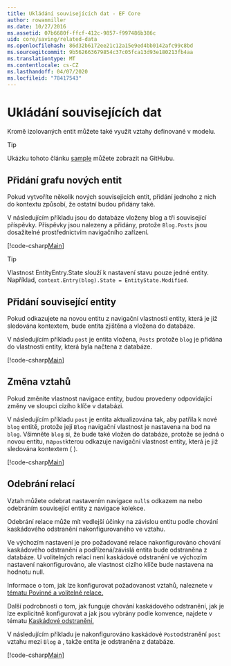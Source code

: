```yaml
---
title: Ukládání souvisejících dat - EF Core
author: rowanmiller
ms.date: 10/27/2016
ms.assetid: 07b6680f-ffcf-412c-9857-f997486b386c
uid: core/saving/related-data
ms.openlocfilehash: 86d32b6172ee21c12a15e9ed4bb0142afc99c8bd
ms.sourcegitcommit: 9b562663679854c37c05fca13d93e180213fb4aa
ms.translationtype: MT
ms.contentlocale: cs-CZ
ms.lasthandoff: 04/07/2020
ms.locfileid: "78417543"
---
```

# <a name="saving-related-data"></a>Ukládání souvisejících dat

Kromě izolovaných entit můžete také využít vztahy definované v modelu.

> [!TIP]  
> Ukázku tohoto článku [sample](https://github.com/dotnet/EntityFramework.Docs/tree/master/samples/core/Saving/RelatedData/) můžete zobrazit na GitHubu.

## <a name="adding-a-graph-of-new-entities"></a>Přidání grafu nových entit

Pokud vytvoříte několik nových souvisejících entit, přidání jednoho z nich do kontextu způsobí, že ostatní budou přidány také.

V následujícím příkladu jsou do databáze vloženy blog a tři související příspěvky. Příspěvky jsou nalezeny a přidány, protože `Blog.Posts` jsou dosažitelné prostřednictvím navigačního zařízení.

[!code-csharp[Main](../../../samples/core/Saving/RelatedData/Sample.cs#AddingGraphOfEntities)]

> [!TIP]  
> Vlastnost EntityEntry.State slouží k nastavení stavu pouze jedné entity. Například, `context.Entry(blog).State = EntityState.Modified`.

## <a name="adding-a-related-entity"></a>Přidání související entity

Pokud odkazujete na novou entitu z navigační vlastnosti entity, která je již sledována kontextem, bude entita zjištěna a vložena do databáze.

V následujícím příkladu `post` je entita vložena, `Posts` protože `blog` je přidána do vlastnosti entity, která byla načtena z databáze.

[!code-csharp[Main](../../../samples/core/Saving/RelatedData/Sample.cs#AddingRelatedEntity)]

## <a name="changing-relationships"></a>Změna vztahů

Pokud změníte vlastnost navigace entity, budou provedeny odpovídající změny ve sloupci cizího klíče v databázi.

V následujícím příkladu `post` je entita aktualizována tak, aby patřila k nové `blog` entitě, protože její `Blog` navigační vlastnost je nastavena na bod na `blog`. Všimněte `blog` si, že bude také vložen do databáze, protože se jedná o novou entitu, na`post`kterou odkazuje navigační vlastnost entity, která je již sledována kontextem ( ).

[!code-csharp[Main](../../../samples/core/Saving/RelatedData/Sample.cs#ChangingRelationships)]

## <a name="removing-relationships"></a>Odebrání relací

Vztah můžete odebrat nastavením navigace `null`s odkazem na nebo odebráním související entity z navigace kolekce.

Odebrání relace může mít vedlejší účinky na závislou entitu podle chování kaskádového odstranění nakonfigurovaného ve vztahu.

Ve výchozím nastavení je pro požadované relace nakonfigurováno chování kaskádového odstranění a podřízená/závislá entita bude odstraněna z databáze. U volitelných relací není kaskádové odstranění ve výchozím nastavení nakonfigurováno, ale vlastnost cizího klíče bude nastavena na hodnotu null.

Informace o tom, jak lze konfigurovat požadovanost vztahů, naleznete v [tématu Povinné a volitelné relace.](../modeling/relationships.md#required-and-optional-relationships)

Další podrobnosti o tom, jak funguje chování kaskádového odstranění, jak je lze explicitně konfigurovat a jak jsou vybrány podle konvence, najdete v tématu [Kaskádové odstranění.](cascade-delete.md)

V následujícím příkladu je nakonfigurováno kaskádové `Post`odstranění `post` vztahu mezi `Blog` a , takže entita je odstraněna z databáze.

[!code-csharp[Main](../../../samples/core/Saving/RelatedData/Sample.cs#RemovingRelationships)]
